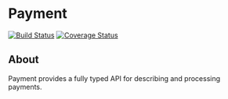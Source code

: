 # Payment
[![Build Status](https://travis-ci.org/bartfeenstra/payment.svg?branch=master)](https://travis-ci.org/bartfeenstra/payment) [![Coverage Status](https://coveralls.io/repos/bartfeenstra/payment/badge.svg?branch=master&service=github)](https://coveralls.io/github/bartfeenstra/payment?branch=master)

## About
Payment provides a fully typed API for describing and processing payments.
